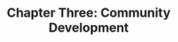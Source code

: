 ---
permalink: /projects/chapter-three-community-development
layout: project
title: "Chapter Three: Community Development"
# Content
headerImageUrl:
title: "Chapter Three: Community Development"
location: "Malaka, Nusa Tenggara Timur"
sections:
  background:
    tabName: "Background"
    tabContent:
fundraisingText:
fundraisingLinks:
  kitabisa:
    title: Donate through Kitabisa
    link: https://kitabisa.com/campaign/solarchapter2 
---